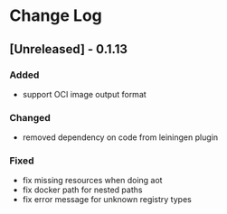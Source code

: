 # Change Log

## [Unreleased] - 0.1.13

### Added
- support OCI image output format

### Changed 
- removed dependency on code from leiningen plugin

### Fixed
- fix missing resources when doing aot
- fix docker path for nested paths
- fix error message for unknown registry types
